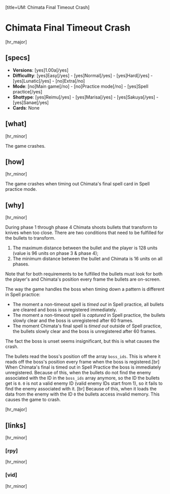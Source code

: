 [title=UM: Chimata Final Timeout Crash]
# Chimata Final Timeout Crash

[hr_major]
## [specs]

* **Versions**: [yes]1.00a[/yes]
* **Difficullty**: [yes]Easy[/yes] - [yes]Normal[/yes] - [yes]Hard[/yes] - [yes]Lunatic[/yes] - [no]Extra[/no]
* **Mode**: [no]Main game[/no] - [no]Practice mode[/no] - [yes]Spell practice[/yes]
* **Shottype**: [yes]Reimu[/yes] - [yes]Marisa[/yes] - [yes]Sakuya[/yes] - [yes]Sanae[/yes]
* **Cards**:  None


## [what]
[hr_minor]

The game crashes.

## [how]
[hr_minor]

The game crashes when timing out Chimata's final spell card in Spell practice mode.

## [why]
[hr_minor]



During phase 1 through phase 4 Chimata shoots bullets that transform to knives when too close. There are two conditions that need to be fulfilled for the bullets to transform.

1. The maximum distance between the bullet and the player is 128 units (value is 96 units on phase 3 & phase 4);
2. The minimum distance between the bullet and Chimata is 16 units on all phases.

Note that for both requirements to be fulfilled the bullets must look for both the player's and Chimata's position every frame the bullets are on-screen.


The way the game handles the boss when timing down a pattern is different in Spell practice:

* The moment a non-timeout spell is *timed out* in Spell practice, all bullets are cleared and boss is unregistered immediately.
* The moment a non-timeout spell is *captured* in Spell practice, the bullets slowly clear and the boss is unregistered after 60 frames.
* The moment Chimata's final spell is *timed out* outside of Spell practice, the bullets slowly clear and the boss is unregistered after 60 frames.

The fact the boss is unset seems insignificant, but this is what causes the crash.

The bullets read the boss's position off the array ``boss_ids``. This is where it reads off the boss's position every frame when the boss is registered.[br]
When Chimata's final is timed out in Spell Practice the boss is immediately unregistered. Because of this, when the bullets do not find the enemy associated with the ID in the ``boss_ids`` array anymore, so the ID the bullets get is ``0``. ``0`` is not a valid enemy ID (valid enemy IDs start from 1), so it fails to find the enemy associated with it. [br]
Because of this, when it loads the data from the enemy with the ID ``0`` the bullets access invalid memory. This causes the game to crash.

[hr_major]
## [links]
[hr_minor]
### [rpy]
[hr_minor]
### [vid]
[hr_minor]
